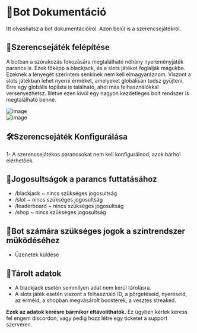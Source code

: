 # 📘Bot Dokumentáció <br>
Itt olvashatsz a bot dokumentációiról. Azon belül is a szerencsejátékról.<br>
## 🎲Szerencsejáték felépítése<br>
A botban a szórakozás fokozására megtalálható néhány nyereményjáték parancs is. Ezek főképp a blackjack, és a slots játékot foglalják magukba. Ezeknek a lényegét szerintem senkinek nem kell elmagyaráznom.
Viszont a slots játékban lehet nyerni érméket, amelyeket globálisan tudsz gyüjteni. Erre egy globális toplista is található, ahol más felhasználókkal versenyezhetsz. Illetve ezen kívül egy nagyon kezdetleges bolt rendszer
is megtalálható benne.

![image](https://github.com/user-attachments/assets/87908a61-fb10-4c1f-8033-1f0a6c7a4e4e) <br>
![image](https://github.com/user-attachments/assets/20e850a5-cf27-42a9-ba65-fd242923aea8) <br>



## 🛠Szerencsejáték Konfigurálása
1- A szerencsejátékos parancsokat nem kell konfigurálnod, azok bárhol elérhetőek. 

## 🔔Jogosultságok a parancs futtatásához
  - /blackjack ~ nincs szükséges jogosultság
  - /slot ~ nincs szükséges jogosultság
  - /leaderboard ~ nincs szükséges jogosultság
  - /shop ~ nincs szükséges jogosultság

## 🤖Bot számára szükséges jogok a szintrendszer müködéséhez
  - Üzenetek küldése

## 📁Tárolt adatok
  - A blackjack esetén semmilyen adat nem kerül tárolásra.
  - A slots játék esetén viszont a felhasználó ID, a pörgetéseid, nyeréseid, az érméid, a shopban megvásárolt boosterek, a vesztes streaked.

 **Ezek az adatok kérésre bármikor eltávolíthatók.**
Ez ügyben kérlek keress fel engem discordon, vagy pedig hozz létre egy ticketet a support szerveren.
